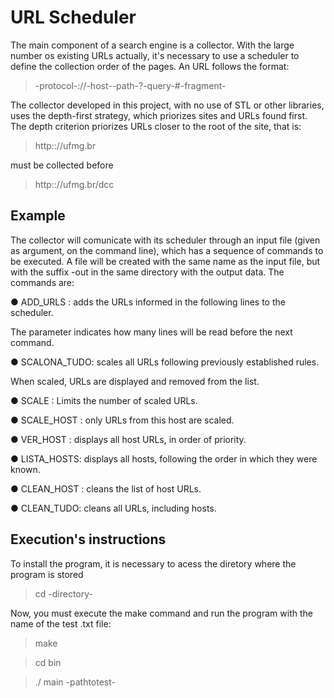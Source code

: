 # URL Scheduler

The main component of a search engine is a collector. With the large number os existing URLs actually, it's necessary to use a scheduler to define the collection order of the pages. An URL follows the format:
> -protocol-://-host--path-?-query-#-fragment-
  
The collector developed in this project, with no use of STL or other libraries, uses the depth-first strategy, which priorizes sites and URLs found first. The depth criterion priorizes URLs closer to the root of the site, that is:
> http:://ufmg.br 

must be collected before 
> http:://ufmg.br/dcc

## Example
The collector will comunicate with its scheduler through an input file (given as argument, on the command line), which has a sequence of commands to be executed. A file will be created with the same name as the input file, but with the suffix -out in the same directory with the output data. The commands are:

● ADD_URLS <number>: adds the URLs informed in the following lines to the scheduler.
  
The <quantity> parameter indicates how many lines will be read before the next command.
  
● SCALONA_TUDO: scales all URLs following previously established rules.
  
When scaled, URLs are displayed and removed from the list.
  
● SCALE <number>: Limits the number of scaled URLs.
  
● SCALE_HOST <host> <number>: only URLs from this host are scaled.
  
● VER_HOST <host>: displays all host URLs, in order of priority.
  
● LISTA_HOSTS: displays all hosts, following the order in which they were known.
  
● CLEAN_HOST <host>: cleans the list of host URLs.
  
● CLEAN_TUDO: cleans all URLs, including hosts.






## Execution's instructions
To install the program, it is necessary to acess the diretory where the program is stored
> cd -directory-

Now, you must execute the make command and run the program with the name of the test .txt file:
> make
 
> cd bin
 
> ./ main -pathtotest-



